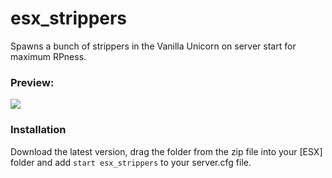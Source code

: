 # esx_strippers
Spawns a bunch of strippers in the Vanilla Unicorn on server start for maximum RPness.

### Preview:

![](https://i.gyazo.com/32b5510961be24360f41e9ba151841c3.jpg)

### Installation

Download the latest version, drag the folder from the zip file into your [ESX] folder and add `start esx_strippers` to your server.cfg file.